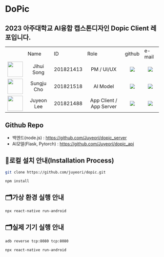 # DoPic

## 2023 아주대학교 AI융합 캡스톤디자인 Dopic Client 레포입니다.

<table>
 <tr>
  <td></td>
  <td>Name</td>
   <td>ID</td>
  <td>Role</td>
  <td>github</td>
  <td>e-mail</td>
 </tr>
   
 <tr>
  <td align='center'><img src="https://avatars.githubusercontent.com/u/77771635?v=4" width="50" height="50"></td>
  <td align='center'>Jihui Song</td>
  <td align='center'>201821413</td>
  <td align='center'>PM / UI/UX</td>
  <td align='center'><a href="https://github.com/tjdnjf47"><img src="http://img.shields.io/badge/tjdnjf47-green?style=social&logo=github"/></a></td>
  <td align='center'><a href="mailto:tjdnjf47@ajou.ac.kr"><img src="https://img.shields.io/badge/seojune408@gmail.com-green?logo=gmail&style=social"/></a></td>
 </tr>
 
 <tr>
  <td align='center'><img src="https://avatars.githubusercontent.com/u/109195660?v=4" width="50" height="50"></td>
  <td align='center'>Sungju Cho</td>
  <td align='center'>201821518</td>
  <td align='center'>AI Model</td>
  <td align='center'><a href="https://github.com/CastleCho"><img src="http://img.shields.io/badge/CastleCho-green?style=social&logo=github"/></a></td>
  <td align='center'><a href="mailto:ghcho333@ajou.ac.kr"><img src="https://img.shields.io/badge/ghcho333@ajou.ac.kr-green?logo=gmail&style=social"/></a></td>
 </tr>

 <tr>
  <td align='center'><img src="https://user-images.githubusercontent.com/98978787/226175108-63792c9b-1d80-45f9-958c-b1d2824f64f1.png" width="50" height="50"></td>
  <td align='center'>Juyeon Lee</td>
  <td align='center'>201821488</td>
  <td align='center'>App Client / App Server</td>
  <td align='center'><a href="https://github.com/Juyeori"><img src="http://img.shields.io/badge/Juyeori-green?style=social&logo=github"/></a></td>
  <td align='center'><a href="mailto:dlwndus0728@ajou.ac.kr"><img src="https://img.shields.io/badge/dlwndus0728@ajou.ac.kr-green?logo=gmail&style=social"/></a></td>
 </tr>
</table>

## Github Repo
* 백엔드(node.js) : https://github.com/Juyeori/dopic_server
* AI모델(Flask, Pytorch) : https://github.com/Juyeori/dopic_api

## 💽로컬 설치 안내(Installation Process)

```bash
git clone https://github.com/juyeori/dopic.git

npm install
```

## 🗂️가상 환경 실행 안내
```bash
npx react-native run-android
```

## 🗂️실제 기기 실행 안내
```bash
adb reverse tcp:8080 tcp:8080
```

```bash
npx react-native run-android
```
